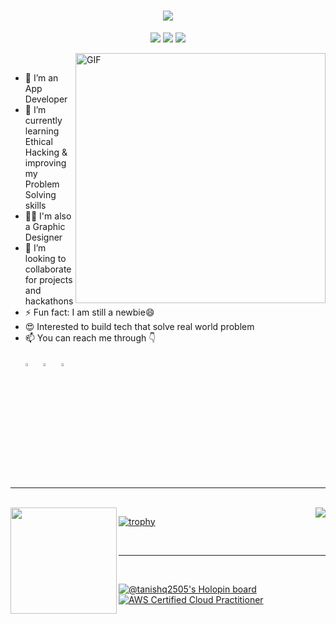 
<link rel="preconnect" href="https://fonts.gstatic.com">
<link href="https://fonts.googleapis.com/css2?family=Pacifico&display=swap" rel="stylesheet">
<h1 align="center">
  <a href="https://git.io/typing-svg">
    <img src="https://readme-typing-svg.herokuapp.com?font=Pacifico&size=30&lines=Hello%2C+There!+%F0%9F%91%8B;This+is+Tanishq+Kashyap...;Nice+to+meet+you!&center=true&size=27">
  </a>
</h1>
<p align="center">
  <img src="https://visitor-badge.laobi.icu/badge?page_id=Tanishq2505"> 
  <img src="https://img.shields.io/github/followers/Tanishq2505?label=Follow&style=social)[(https://github.com/Tanishq2505">
  <img src="https://shields.io/github/stars/Tanishq2505?label=Stars&style=social)[(https://github.com/Tanishq2505">
</p>

<img src="https://media.giphy.com/media/RbDKaczqWovIugyJmW/giphy.gif" width="400px" alt="GIF" align="right"> 
<br />

  - 🔭 I’m an App Developer
  - 🌱 I’m currently learning Ethical Hacking & improving my Problem Solving skills
  - 👨‍💻 I'm also a Graphic Designer 
  - 👯 I’m looking to collaborate for projects and hackathons
  - ⚡ Fun fact: I am still a newbie😄
  - 😍 Interested to build tech that solve real world problem
  - 📫 You can reach me through 👇  
    <br />[<img src="https://img.icons8.com/color/48/000000/linkedin.png" width="3.5%"/>](https://www.linkedin.com/in/tanishq-kashyap-387422171/)  &nbsp; 
    [<img src="https://img.icons8.com/fluent/48/000000/instagram-new.png" width="3.5%"/>](https://www.instagram.com/tanishq._.iam)  &nbsp; 
    <a href="mailto:tanishqa89@gmail.com"> <img src="https://img.icons8.com/fluent/48/000000/gmail.png" width="3.5%"/>  
<br>
<br>
<hr />
<br>
  
<div>
  <img height="170" align="left" src="https://github-readme-stats.vercel.app/api?username=Tanishq2505&show_icons=true&title_color=fff&icon_color=79ff97&text_color=9f9f9f&bg_color=151515" />
  <img align="right" src="https://github-readme-stats.vercel.app/api/top-langs/?username=Tanishq2505&layout=compact&title_color=fff&text_color=fff&bg_color=151515" />
  </div>  
  
[![trophy](https://github-profile-trophy.vercel.app/?username=Tanishq2505)](https://github.com/ryo-ma/github-profile-trophy)

<br>
  <hr/>
  <br>
  
[![@tanishq2505's Holopin board](https://holopin.io/api/user/board?user=tanishq2505)](https://holopin.io/@tanishq2505)
[![AWS Certified Cloud Practitioner](https://images.credly.com/size/200x200/images/2e7d65d8-4b5d-4e5c-bc88-457fdf6e7f5d/image.png)](https://www.credly.com/badges/99796ec7-8d78-46bf-8a66-c387af480a2d/public_url)


<!--START_SECTION:badges-->
<!--END_SECTION:badges-->

